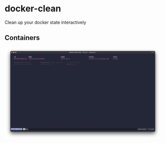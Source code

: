 # docker-clean

Clean up your docker state interactively

## Containers

![containers](./screenshots/containers.png "Containers")

